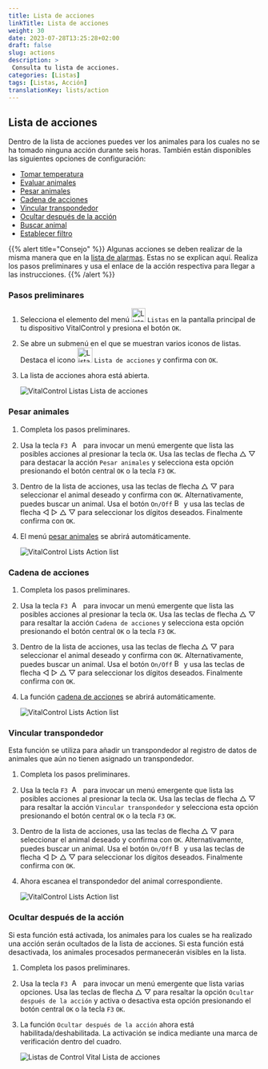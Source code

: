 ```yaml
---
title: Lista de acciones
linkTitle: Lista de acciones
weight: 30
date: 2023-07-28T13:25:28+02:00
draft: false
slug: actions
description: >
 Consulta tu lista de acciones.
categories: [Listas]
tags: [Listas, Acción]
translationKey: lists/action
---
```

## Lista de acciones

Dentro de la lista de acciones puedes ver los animales para los cuales no se ha tomado ninguna acción durante seis horas. También están disponibles las siguientes opciones de configuración:

- [Tomar temperatura](../alarm/#take-temperature)
- [Evaluar animales](../alarm/#rate-animal)
- [Pesar animales](#weigh-animals)
- [Cadena de acciones](#chain-of-action)
- [Vincular transpondedor](#link-transponder)
- [Ocultar después de la acción](#hide-after-action)
- [Buscar animal](../alarm/#search-animal)
- [Establecer filtro](../alarm/#set-filter)

{{% alert title="Consejo" %}}
Algunas acciones se deben realizar de la misma manera que en la [lista de alarmas](../alarm). Estas no se explican aquí. Realiza los pasos preliminares y usa el enlace de la acción respectiva para llegar a las instrucciones.
{{% /alert %}}

### Pasos preliminares

1. Selecciona el elemento del menú <img src="/icons/main/lists.svg" width="28" align="bottom" alt="Listas" />  `Listas` en la pantalla principal de tu dispositivo VitalControl y presiona el botón `OK`.

2. Se abre un submenú en el que se muestran varios iconos de listas. Destaca el icono <img src="/icons/lists/actionlist.svg" width="30" align="bottom" alt="Lista de acciones" /> `Lista de acciones` y confirma con `OK`.

3. La lista de acciones ahora está abierta.

   ![VitalControl Listas Lista de acciones](../images/firststeps3.png "Pasos preliminares")

### Pesar animales

1. Completa los pasos preliminares.

2. Usa la tecla `F3` &nbsp;<img src="/icons/footer/open-popup.svg" width="15" align="bottom" alt="Abrir popup" />&nbsp; para invocar un menú emergente que lista las posibles acciones al presionar la tecla `OK`. Usa las teclas de flecha △ ▽ para destacar la acción `Pesar animales` y selecciona esta opción presionando el botón central `OK` o la tecla `F3` `OK`.

3. Dentro de la lista de acciones, usa las teclas de flecha △ ▽ para seleccionar el animal deseado y confirma con `OK`. Alternativamente, puedes buscar un animal. Usa el botón `On/Off` <img src="/icons/footer/search.svg" width="15" align="bottom" alt="Buscar" /> y usa las teclas de flecha ◁ ▷ △ ▽ para seleccionar los dígitos deseados. Finalmente confirma con `OK`.

4. El menú [pesar animales](..) se abrirá automáticamente.

   ![VitalControl Lists Action list](../images/weightanimals.png "Pesar animales")

### Cadena de acciones

1. Completa los pasos preliminares.

2. Usa la tecla `F3` &nbsp;<img src="/icons/footer/open-popup.svg" width="15" align="bottom" alt="Abrir menú emergente" />&nbsp; para invocar un menú emergente que lista las posibles acciones al presionar la tecla `OK`. Usa las teclas de flecha △ ▽ para resaltar la acción `Cadena de acciones` y selecciona esta opción presionando el botón central `OK` o la tecla `F3` `OK`.

3. Dentro de la lista de acciones, usa las teclas de flecha △ ▽ para seleccionar el animal deseado y confirma con `OK`. Alternativamente, puedes buscar un animal. Usa el botón `On/Off` <img src="/icons/footer/search.svg" width="15" align="bottom" alt="Buscar" /> y usa las teclas de flecha ◁ ▷ △ ▽ para seleccionar los dígitos deseados. Finalmente confirma con `OK`.

4. La función [cadena de acciones](../../chain-of-actions) se abrirá automáticamente.

   ![VitalControl Lists Action list](../images/chainofaction.png "Cadena de acciones")

### Vincular transpondedor

Esta función se utiliza para añadir un transpondedor al registro de datos de animales que aún no tienen asignado un transpondedor.

1. Completa los pasos preliminares.

2. Usa la tecla `F3` &nbsp;<img src="/icons/footer/open-popup.svg" width="15" align="bottom" alt="Abrir menú emergente" />&nbsp; para invocar un menú emergente que lista las posibles acciones al presionar la tecla `OK`. Usa las teclas de flecha △ ▽ para resaltar la acción `Vincular transpondedor` y selecciona esta opción presionando el botón central `OK` o la tecla `F3` `OK`.

3. Dentro de la lista de acciones, usa las teclas de flecha △ ▽ para seleccionar el animal deseado y confirma con `OK`. Alternativamente, puedes buscar un animal. Usa el botón `On/Off` <img src="/icons/footer/search.svg" width="15" align="bottom" alt="Buscar" /> y usa las teclas de flecha ◁ ▷ △ ▽ para seleccionar los dígitos deseados. Finalmente confirma con `OK`.

4. Ahora escanea el transpondedor del animal correspondiente.

   ![VitalControl Lists Action list](../images/linktransponder.png "Vincular transpondedor")

### Ocultar después de la acción

Si esta función está activada, los animales para los cuales se ha realizado una acción serán ocultados de la lista de acciones. Si esta función está desactivada, los animales procesados permanecerán visibles en la lista.

1. Completa los pasos preliminares.

2. Usa la tecla `F3` &nbsp;<img src="/icons/footer/open-popup.svg" width="15" align="bottom" alt="Acciones" />&nbsp; para invocar un menú emergente que lista varias opciones. Usa las teclas de flecha △ ▽ para resaltar la opción `Ocultar después de la acción` y activa o desactiva esta opción presionando el botón central `OK` o la tecla `F3` `OK`.

3. La función `Ocultar después de la acción` ahora está habilitada/deshabilitada. La activación se indica mediante una marca de verificación dentro del cuadro.

   ![Listas de Control Vital Lista de acciones](../images/hideafteraction.png "Ocultar después de la acción")
